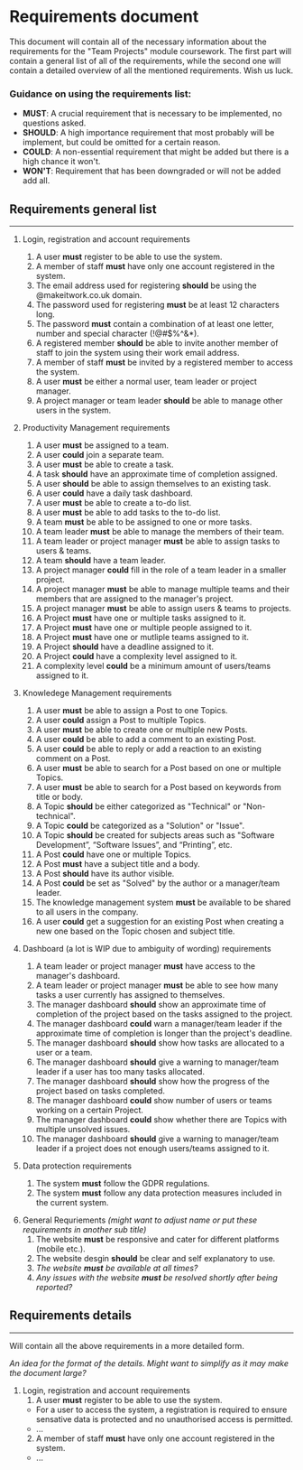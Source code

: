# Requirements document 

This document will contain all of the necessary information about the requirements for the "Team Projects" module coursework. The first part will contain a general list of all of the requirements, while the second one will contain a detailed overview of all the mentioned requirements. Wish us luck.

### Guidance on using the requirements list:
- **MUST**: A crucial requirement that is necessary to be implemented, no questions asked.
- **SHOULD**: A high importance requirement that most probably will be implement, but could be omitted for a certain reason.
- **COULD**: A non-essential requirement that might be added but there is a high chance it won't.
- **WON'T**: Requirement that has been downgraded or will not be added add all.

## Requirements general list
***

1. Login, registration and account requirements
   1. A user **must** register to be able to use the system.
   2. A member of staff **must** have only one account registered in the system.
   3. The email address used for registering **should** be using the @makeitwork.co.uk domain.
   4. The password used for registering **must** be at least 12 characters long.
   5. The password **must** contain a combination of at least one letter, number and special character (!@#$%^&*).
   6. A registered member **should** be able to invite another member of staff to join the system using their work email address.
   7. A member of staff **must** be invited by a registered member to access the system.
   8. A user **must** be either a normal user, team leader or project manager.
   9. A project manager or team leader **should** be able to manage other users in the system.
  
2. Productivity Management requirements
   1. A user **must** be assigned to a team.
   2. A user **could** join a separate team.
   3. A user **must** be able to create a task.
   4. A task **should** have an approximate time of completion assigned.
   5. A user **should** be able to assign themselves to an existing task.
   6. A user **could** have a daily task dashboard.
   7. A user **must** be able to create a to-do list.
   8. A user **must** be able to add tasks to the to-do list.
   9. A team **must** be able to be assigned to one or more tasks.
   10. A team leader **must** be able to manage the members of their team.
   11. A team leader or project manager **must** be able to assign tasks to users & teams.
   12. A team **should** have a team leader.
   13. A project manager **could** fill in the role of a team leader in a smaller project.
   14. A project manager **must** be able to manage multiple teams and their members that are assigned to the manager's project.
   15. A project manager **must** be able to assign users & teams to projects.
   16. A Project **must** have one or multiple tasks assigned to it.
   17. A Project **must** have one or multiple people assigned to it.
   18. A Project **must** have one or mutliple teams assigned to it.
   19. A Project **should** have a deadline assigned to it.
   20. A Project **could** have a complexity level assigned to it.
   21. A complexity level **could** be a minimum amount of users/teams assigned to it.

3. Knowledege Management requirements
   1. A user **must** be able to assign a Post to one Topics.
   2. A user **could** assign a Post to multiple Topics.
   3. A user **must** be able to create one or multiple new Posts.
   4. A user **could** be able to add a comment to an existing Post.
   5. A user **could** be able to reply or add a reaction to an existing comment on a Post.
   6. A user **must** be able to search for a Post based on one or multiple Topics.
   7. A user **must** be able to search for a Post based on keywords from title or body.
   8. A Topic **should** be either categorized as "Technical" or "Non-technical".
   9. A Topic **could** be categorized as a "Solution" or "Issue".
   10. A Topic **should** be created for subjects areas such as "Software Development”, “Software Issues”, and “Printing”, etc.
   11. A Post **could** have one or multiple Topics.
   12. A Post **must** have a subject title and a body.
   13. A Post **should** have its author visible.
   14. A Post **could** be set as "Solved" by the author or a manager/team leader.
   15. The knowledge management system **must** be available to be shared to all users in the company.
   16. A user **could** get a suggestion for an existing Post when creating a new one based on the Topic chosen and subject title.

4. Dashboard (a lot is WIP due to ambiguity of wording) requirements
   1. A team leader or project manager **must** have access to the manager's dashboard.
   2. A team leader or project manager **must** be able to see how many tasks a user currently has assigned to themselves.
   3. The manager dashboard **should** show an approximate time of completion of the project based on the tasks assigned to the project.
   4. The manager dashboard **could** warn a manager/team leader if the approximate time of completion is longer than the project's deadline.
   5. The manager dashboard **should** show how tasks are allocated to a user or a team.
   6. The manager dashboard **should** give a warning to manager/team leader if a user has too many tasks allocated.
   7. The manager dashboard **should** show how the progress of the project based on tasks completed.
   8. The manager dashboard **could** show number of users or teams working on a certain Project. 
   9. The manager dashboard **could** show whether there are Topics with multiple unsolved issues.
   10. The manager dashboard **should** give a warning to manager/team leader if a project does not enough users/teams assigned to it.
   <!--WTF is a "subject areas where training should be given to employees"? Topics with lots of "Issues"?-->
   <!--WTF is a "sufficiently resourced project"?-->

5. Data protection requirements
   1. The system **must** follow the GDPR regulations.
   2. The system **must** follow any data protection measures included in the current system.

<!-- Anything in itallics is more of a suggestion which we can discuss when we go through it-->
6. General Requriements *(might want to adjust name or put these requirements in another sub title)*
   1. The website **must** be responsive and cater for different platforms (mobile etc.).
   2. The website desgin **should** be clear and self explanatory to use. 
   3. *The website **must** be available at all times?*
   4. *Any issues with the website **must** be resolved shortly after being reported?*


## Requirements details
***

Will contain all the above requirements in a more detailed form.

*An idea for the format of the details. Might want to simplify as it may make the document large?*
1. Login, registration and account requirements
   1. A user **must** register to be able to use the system.
   - For a user to access the system, a registration is required to ensure sensative data is protected and no unauthorised access is permitted. 
   - ...
   2. A member of staff **must** have only one account registered in the system.
   - ...
